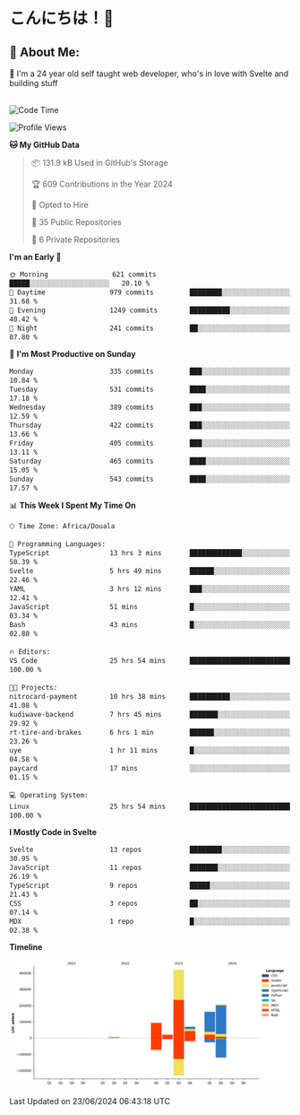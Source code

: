 

# こんにちは！🙂  
## 💫 About Me:
🙂 I'm a 24 year old self taught web developer, who's in love with Svelte and building stuff <br><br>

<!--START_SECTION:waka-->
![Code Time](http://img.shields.io/badge/Code%20Time-704%20hrs%2010%20mins-blue)

![Profile Views](http://img.shields.io/badge/Profile%20Views-220-blue)

**🐱 My GitHub Data** 

> 📦 131.9 kB Used in GitHub's Storage 
 > 
> 🏆 609 Contributions in the Year 2024
 > 
> 💼 Opted to Hire
 > 
> 📜 35 Public Repositories 
 > 
> 🔑 6 Private Repositories 
 > 
**I'm an Early 🐤** 

```text
🌞 Morning                621 commits         █████░░░░░░░░░░░░░░░░░░░░   20.10 % 
🌆 Daytime                979 commits         ████████░░░░░░░░░░░░░░░░░   31.68 % 
🌃 Evening                1249 commits        ██████████░░░░░░░░░░░░░░░   40.42 % 
🌙 Night                  241 commits         ██░░░░░░░░░░░░░░░░░░░░░░░   07.80 % 
```
📅 **I'm Most Productive on Sunday** 

```text
Monday                   335 commits         ███░░░░░░░░░░░░░░░░░░░░░░   10.84 % 
Tuesday                  531 commits         ████░░░░░░░░░░░░░░░░░░░░░   17.18 % 
Wednesday                389 commits         ███░░░░░░░░░░░░░░░░░░░░░░   12.59 % 
Thursday                 422 commits         ███░░░░░░░░░░░░░░░░░░░░░░   13.66 % 
Friday                   405 commits         ███░░░░░░░░░░░░░░░░░░░░░░   13.11 % 
Saturday                 465 commits         ████░░░░░░░░░░░░░░░░░░░░░   15.05 % 
Sunday                   543 commits         ████░░░░░░░░░░░░░░░░░░░░░   17.57 % 
```


📊 **This Week I Spent My Time On** 

```text
🕑︎ Time Zone: Africa/Douala

💬 Programming Languages: 
TypeScript               13 hrs 3 mins       █████████████░░░░░░░░░░░░   50.39 % 
Svelte                   5 hrs 49 mins       ██████░░░░░░░░░░░░░░░░░░░   22.46 % 
YAML                     3 hrs 12 mins       ███░░░░░░░░░░░░░░░░░░░░░░   12.41 % 
JavaScript               51 mins             █░░░░░░░░░░░░░░░░░░░░░░░░   03.34 % 
Bash                     43 mins             █░░░░░░░░░░░░░░░░░░░░░░░░   02.80 % 

🔥 Editors: 
VS Code                  25 hrs 54 mins      █████████████████████████   100.00 % 

🐱‍💻 Projects: 
nitrocard-payment        10 hrs 38 mins      ██████████░░░░░░░░░░░░░░░   41.08 % 
kudiwave-backend         7 hrs 45 mins       ███████░░░░░░░░░░░░░░░░░░   29.92 % 
rt-tire-and-brakes       6 hrs 1 min         ██████░░░░░░░░░░░░░░░░░░░   23.26 % 
uye                      1 hr 11 mins        █░░░░░░░░░░░░░░░░░░░░░░░░   04.58 % 
paycard                  17 mins             ░░░░░░░░░░░░░░░░░░░░░░░░░   01.15 % 

💻 Operating System: 
Linux                    25 hrs 54 mins      █████████████████████████   100.00 % 
```

**I Mostly Code in Svelte** 

```text
Svelte                   13 repos            ████████░░░░░░░░░░░░░░░░░   30.95 % 
JavaScript               11 repos            ███████░░░░░░░░░░░░░░░░░░   26.19 % 
TypeScript               9 repos             █████░░░░░░░░░░░░░░░░░░░░   21.43 % 
CSS                      3 repos             ██░░░░░░░░░░░░░░░░░░░░░░░   07.14 % 
MDX                      1 repo              █░░░░░░░░░░░░░░░░░░░░░░░░   02.38 % 
```



**Timeline**

![Lines of Code chart](https://raw.githubusercontent.com/michaelnji/michaelnji/main/assets/bar_graph.png)


 Last Updated on 23/06/2024 06:43:18 UTC
<!--END_SECTION:waka-->
